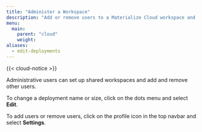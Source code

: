 ```yaml
---
title: "Administer a Workspace"
description: "Add or remove users to a Materialize Cloud workspace and set up workspace security."
menu:
  main:
    parent: "cloud"
    weight:
aliases:
  - edit-deployments
---
```


{{< cloud-notice >}}

Administrative users can set up shared workspaces and add and remove other users.

To change a deployment name or size, click on the dots menu and select **Edit**.

To add users or remove users, click on the profile icon in the top navbar and select **Settings**.
